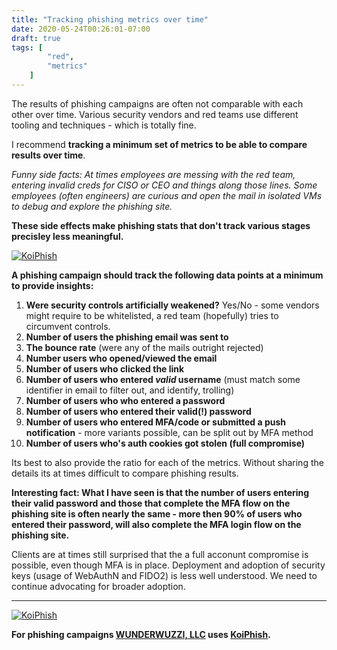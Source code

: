```yaml
---
title: "Tracking phishing metrics over time"
date: 2020-05-24T00:26:01-07:00
draft: true
tags: [
        "red",
        "metrics"
    ]
---
```


The results of phishing campaigns are often not comparable with each other over time. Various security vendors and red teams use different tooling and techniques - which is totally fine. 

I recommend **tracking a minimum set of metrics to be able to compare results over time**.

*Funny side facts: At times employees are messing with the red team, entering invalid creds for CISO or CEO and things along those lines. Some employees (often engineers) are curious and open the mail in isolated VMs to debug and explore the phishing site.* 

**These side effects make phishing stats that don't track various stages precisley less meaningful.**

[![KoiPhish](/blog/images/2020/koiphish-logo.png)](/blog/images/2020/koiphish-logo.png)

**A phishing campaign should track the following data points at a minimum to provide insights:**

1. **Were security controls artificially weakened?** Yes/No - some vendors might require to be whitelisted, a red team (hopefully) tries to circumvent controls.
1. **Number of users the phishing email was sent to**
1. **The bounce rate** (were any of the mails outright rejected)
1. **Number users who opened/viewed the email**
2. **Number of users who clicked the link**
3. **Number of users who entered *valid* username** (must match some identifier in email to filter out, and identify, trolling)
4. **Number of users who who entered a password**
5. **Number of users who entered their valid(!) password**
6. **Number of users who entered MFA/code or submitted a push notification** - more variants possible, can be split out by MFA method
7. **Number of users who's auth cookies got stolen (full compromise)**

Its best to also provide the ratio for each of the metrics. Without sharing the details its at times difficult to compare phishing results. 

**Interesting fact: What I have seen is that the number of users entering their valid password and those that complete the MFA flow on the phishing site is often nearly the same - more then 90% of users who entered their password, will also complete the MFA login flow on the phishing site.**

Clients are at times still surprised that the a full acconunt compromise is possible, even though MFA is in place. Deployment and adoption of security keys (usage of WebAuthN and FIDO2) is less well understood. We need to continue advocating for broader adoption. 

---

[![KoiPhish](/blog/images/2020/koiphish.png)](/blog/images/2020/koiphish.png)

**For phishing campaigns [WUNDERWUZZI, LLC](https://www.wunderwuzz.net) uses [KoiPhish](https://github.com/wunderwuzzi23/KoiPhish).**